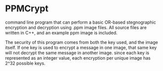 # PPMCrypt
command line program that can perform a basic OR-based stegnographic encryption and decryption using .ppm image files.
All source files are written in C++, and an example ppm image is included.

The security of this program comes from both the key used, and the image itself. If one key is used to encrypt a message in one image, that same key will not decrypt the same message in another image. since each key is represented as an integer value, each encryption per unique image has 2^32 possible keys.
